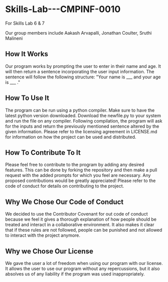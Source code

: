 # Skills-Lab---CMPINF-0010
For Skills Lab 6 & 7

Our group members include Aakash Arvapalli, Jonathan Coulter, Sruthi Malineni

## How It Works
Our program works by prompting the user to enter in their name and age. It will then return a sentence incorporating the user input information. The sentence will follow the following structure: "Your name is ___ and your age is ___ ."

## How To Use It
The program can be run using a python compiler. Make sure to have the latest python version downloaded. Download the newfile.py to your system and run the file on any compiler. Following compilation, the program will ask for the inputs and return the previously mentioned sentence altered by the given information. Please refer to the licensing agreement in LICENSE.md for information on how the project can be used and distributed.

## How To Contribute To It
Please feel free to contribute to the program by adding any desired features. This can be done by forking the repository and then make a pull request with the added prompts for which you feel are necessary. Any proposed contributions would be greatly appreciated! Please refer to the code of conduct for details on contributing to the project.

## Why We Chose Our Code of Conduct
We decided to use the Contributor Covenant for out code of conduct because we feel it gives a thorough explanation of how people should be treated and interact in a collaborative environment. It also makes it clear that if these rules are not followed, people can be punished and not allowed to interact with the project anymore.

## Why we Chose Our License
We gave the user a lot of freedom when using our program with our license. It allows the user to use our program without any repercussions, but it also absolves us of any liability if the program was used inappropriately. 
